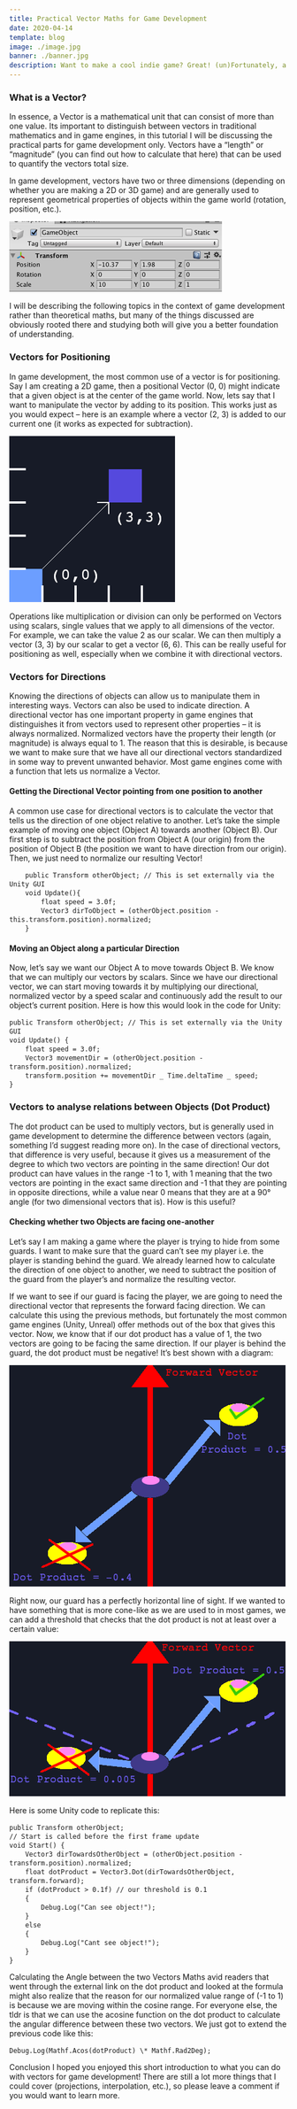 ```yaml
---
title: Practical Vector Maths for Game Development
date: 2020-04-14
template: blog
image: ./image.jpg
banner: ./banner.jpg
description: Want to make a cool indie game? Great! (un)Fortunately, a lot of interesting game mechanics are going to require a bit of maths. In this tutorial, I’ll be explaining some of the common operations that are used for implementing automated turrets, AI field of vision, projectiles, and many more.
---
```


### What is a Vector?
In essence, a Vector is a mathematical unit that can consist of more than one value. Its important to distinguish between vectors in traditional mathematics and in game engines, in this tutorial I will be discussing the practical parts for game development only. Vectors have a “length” or “magnitude” (you can find out how to calculate that here) that can be used to quantify the vectors total size.

In game development, vectors have two or three dimensions (depending on whether you are making a 2D or 3D game) and are generally used to represent geometrical properties of objects within the game world (rotation, position, etc.).

![The Unity Editor showing the transform information (rotation, scale, position) of a Game Object](./vectors-unity-gui.png)

I will be describing the following topics in the context of game development rather than theoretical maths, but many of the things discussed are obviously rooted there and studying both will give you a better foundation of understanding.

### Vectors for Positioning

In game development, the most common use of a vector is for positioning. Say I am creating a 2D game, then a positional Vector (0, 0) might indicate that a given object is at the center of the game world. Now, lets say that I want to manipulate the vector by adding to its position. This works just as you would expect – here is an example where a vector (2, 3) is added to our current one (it works as expected for subtraction).

![Diagram showing the way in which addition can be used to manipulate Vectors](./vector-addition-example.png)

Operations like multiplication or division can only be performed on Vectors using scalars, single values that we apply to all dimensions of the vector. For example, we can take the value 2 as our scalar. We can then multiply a vector (3, 3) by our scalar to get a vector (6, 6). This can be really useful for positioning as well, especially when we combine it with directional vectors.

### Vectors for Directions

Knowing the directions of objects can allow us to manipulate them in interesting ways. Vectors can also be used to indicate direction. A directional vector has one important property in game engines that distinguishes it from vectors used to represent other properties – it is always normalized. Normalized vectors have the property their length (or magnitude) is always equal to 1. The reason that this is desirable, is because we want to make sure that we have all our directional vectors standardized in some way to prevent unwanted behavior. Most game engines come with a function that lets us normalize a Vector.

#### Getting the Directional Vector pointing from one position to another

A common use case for directional vectors is to calculate the vector that tells us the direction of one object relative to another. Let’s take the simple example of moving one object (Object A) towards another (Object B). Our first step is to subtract the position from Object A (our origin) from the position of Object B (the position we want to have direction from our origin). Then, we just need to normalize our resulting Vector!

```
    public Transform otherObject; // This is set externally via the Unity GUI
    void Update(){
        float speed = 3.0f;
        Vector3 dirToObject = (otherObject.position - this.transform.position).normalized;
    }
```

#### Moving an Object along a particular Direction

Now, let’s say we want our Object A to move towards Object B. We know that we can multiply our vectors by scalars. Since we have our directional vector, we can start moving towards it by multiplying our directional, normalized vector by a speed scalar and continuously add the result to our object’s current position. Here is how this would look in the code for Unity:

```
public Transform otherObject; // This is set externally via the Unity GUI
void Update() {
    float speed = 3.0f;
    Vector3 movementDir = (otherObject.position - transform.position).normalized;
    transform.position += movementDir _ Time.deltaTime _ speed;
}
```

### Vectors to analyse relations between Objects (Dot Product)

The dot product can be used to multiply vectors, but is generally used in game development to determine the difference between vectors (again, something I’d suggest reading more on). In the case of directional vectors, that difference is very useful, because it gives us a measurement of the degree to which two vectors are pointing in the same direction! Our dot product can have values in the range -1 to 1, with 1 meaning that the two vectors are pointing in the exact same direction and -1 that they are pointing in opposite directions, while a value near 0 means that they are at a 90° angle (for two dimensional vectors that is). How is this useful?

#### Checking whether two Objects are facing one-another

Let’s say I am making a game where the player is trying to hide from some guards. I want to make sure that the guard can’t see my player i.e. the player is standing behind the guard. We already learned how to calculate the direction of one object to another, we need to subtract the position of the guard from the player’s and normalize the resulting vector.

If we want to see if our guard is facing the player, we are going to need the directional vector that represents the forward facing direction. We can calculate this using the previous methods, but fortunately the most common game engines (Unity, Unreal) offer methods out of the box that gives this vector. Now, we know that if our dot product has a value of 1, the two vectors are going to be facing the same direction. If our player is behind the guard, the dot product must be negative! It’s best shown with a diagram:

![Diagram showing a player that is in the line of site because the dot product is positive and one that is not (negative dot product)](./dot-product.png)

Right now, our guard has a perfectly horizontal line of sight. If we wanted to have something that is more cone-like as we are used to in most games, we can add a threshold that checks that the dot product is not at least over a certain value:

![Diagram showing how adding a minimum threshold can allow for a cone-like field of vision](./dot-product-with-threshold.png)

Here is some Unity code to replicate this:

```
public Transform otherObject;
// Start is called before the first frame update
void Start() {
    Vector3 dirTowardsOtherObject = (otherObject.position - transform.position).normalized;
    float dotProduct = Vector3.Dot(dirTowardsOtherObject, transform.forward);
    if (dotProduct > 0.1f) // our threshold is 0.1
    {
        Debug.Log("Can see object!");
    }
    else
    {
        Debug.Log("Cant see object!");
    }
}
```

Calculating the Angle between the two Vectors
Maths avid readers that went through the external link on the dot product and looked at the formula might also realize that the reason for our normalized value range of (-1 to 1) is because we are moving within the cosine range. For everyone else, the tldr is that we can use the acosine function on the dot product to calculate the angular difference between these two vectors. We just got to extend the previous code like this:

```
Debug.Log(Mathf.Acos(dotProduct) \* Mathf.Rad2Deg);
```

Conclusion
I hoped you enjoyed this short introduction to what you can do with vectors for game development! There are still a lot more things that I could cover (projections, interpolation, etc.), so please leave a comment if you would want to learn more.
